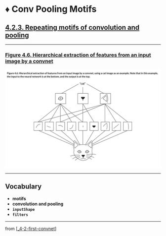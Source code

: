 # ♦️ Conv Pooling Motifs

## [**4.2.3.** Repeating motifs of convolution and pooling](https://livebook.manning.com/book/deep-learning-with-javascript/chapter-4/55)

---

### [**Figure 4.6.** Hierarchical extraction of features from an input image by a convnet](https://livebook.manning.com/book/deep-learning-with-javascript/chapter-4/ch04fig06)

<img src="../../../assets/figures/Figure_4-6.png">

---

## **Vocabulary**

- **motifs**
- **convolution and pooling**
- **`inputShape`**
- **`filters`**

---

from [[_4-2-first-convnet]]

[//begin]: # "Autogenerated link references for markdown compatibility"
[_4-2-first-convnet]: _4-2-first-convnet.md "♦️ First ConvNet"
[//end]: # "Autogenerated link references"
